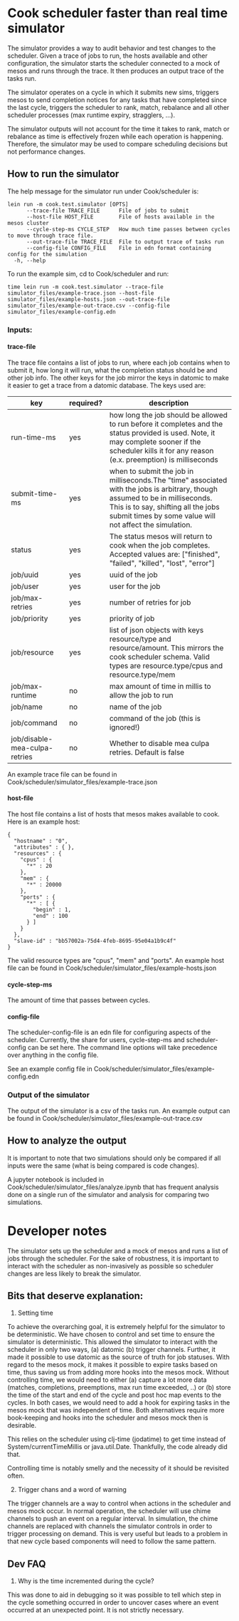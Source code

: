 # Cook scheduler faster than real time simulator

The simulator provides a way to audit behavior and test changes to the scheduler.
Given a trace of jobs to run, the hosts available and other configuration, the simulator starts the scheduler connected to a mock of mesos and runs through the trace.
It then produces an output trace of the tasks run.

The simulator operates on a cycle in which it submits new sims, triggers mesos to send completion notices for any tasks that have completed since the last cycle, triggers the scheduler to rank, match, rebalance and all other scheduler processes (max runtime expiry, stragglers, ...). 

The simulator outputs will not account for the time it takes to rank, match or rebalance as time is effectively frozen while each operation is happening. Therefore, the simulator may be used to compare scheduling decisions but not performance changes.

## How to run the simulator

The help message for the simulator run under Cook/scheduler is:

```
lein run -m cook.test.simulator [OPTS]
      --trace-file TRACE_FILE      File of jobs to submit
      --host-file HOST_FILE        File of hosts available in the mesos cluster
      --cycle-step-ms CYCLE_STEP   How much time passes between cycles to move through trace file.
      --out-trace-file TRACE_FILE  File to output trace of tasks run
      --config-file CONFIG_FILE    File in edn format containing config for the simulation
  -h, --help
```

To run the example sim, cd to Cook/scheduler and run:

```
time lein run -m cook.test.simulator --trace-file simulator_files/example-trace.json --host-file simulator_files/example-hosts.json --out-trace-file simulator_files/example-out-trace.csv --config-file simulator_files/example-config.edn
```

### Inputs:

#### trace-file

The trace file contains a list of jobs to run, where each job contains when to submit it, how long it will run, what the completion status should be and other job info.
The other keys for the job mirror the keys in datomic to make it easier to get a trace from a datomic database. The keys used are:

| key | required?  | description  |
|---|---|---|
| run-time-ms  | yes  | how long the job should be allowed to run before it completes and the status provided is used. Note, it may complete sooner if the scheduler kills it for any reason (e.x. preemption) is milliseconds |
| submit-time-ms   | yes  | when to submit the job in milliseconds.The "time" associated with the jobs is arbitrary, though assumed to be in milliseconds. This is to say, shifting all the jobs submit times by some value will not affect the simulation.  |
| status  | yes  | The status mesos will return to cook when the job completes. Accepted values are: ["finished", "failed", "killed", "lost", "error"] |
| job/uuid | yes | uuid of the job |
| job/user | yes | user for the job |
| job/max-retries | yes | number of retries for job |
| job/priority | yes | priority of job |
| job/resource | yes | list of json objects with keys resource/type and resource/amount. This mirrors the cook scheduler schema. Valid types are resource.type/cpus and resource.type/mem |
| job/max-runtime | no | max amount of time in millis to allow the job to run |
| job/name | no | name of the job |
| job/command | no | command of the job (this is ignored!) |
| job/disable-mea-culpa-retries | no | Whether to disable mea culpa retries. Default is false |

An example trace file can be found in Cook/scheduler/simulator_files/example-trace.json

#### host-file

The host file contains a list of hosts that mesos makes available to cook. Here is an example host:

```
{
  "hostname" : "0",
  "attributes" : { },
  "resources" : {
    "cpus" : {
      "*" : 20
    },
    "mem" : {
      "*" : 20000
    },
    "ports" : {
      "*" : [ {
        "begin" : 1,
        "end" : 100
      } ]
    }
  },
  "slave-id" : "bb57002a-75d4-4feb-8695-95e04a1b9c4f"
}
```

The valid resource types are "cpus", "mem" and "ports". An example host file can be found in Cook/scheduler/simulator_files/example-hosts.json

#### cycle-step-ms

The amount of time that passes between cycles.
 
#### config-file

The scheduler-config-file is an edn file for configuring aspects of the scheduler. Currently, the share for users, cycle-step-ms and scheduler-config can be set here. The command line options will take precedence over anything in the config file. 

See an example config file in Cook/scheduler/simulator_files/example-config.edn


### Output of the simulator

The output of the simulator is a csv of the tasks run. An example output can be found in Cook/scheduler/simulator_files/example-out-trace.csv


## How to analyze the output

It is important to note that two simulations should only be compared if all inputs were the same (what is being compared is code changes). 

A jupyter notebook is included in Cook/scheduler/simulator_files/analyze.ipynb that has frequent analysis done on a single run of the simulator and analysis for comparing two simulations.


# Developer notes

The simulator sets up the scheduler and a mock of mesos and runs a list of jobs through the scheduler.
For the sake of robustness, it is important to interact with the scheduler as non-invasively as possible so scheduler changes are less likely to break the simulator.

## Bits that deserve explanation:

1. Setting time

To achieve the overarching goal, it is extremely helpful for the simulator to be deterministic.
We have chosen to control and set time to ensure the simulator is deterministic.
This allowed the simulator to interact with the scheduler in only two ways, (a) datomic (b) trigger channels.
Further, it made it possible to use datomic as the source of truth for job statuses.
With regard to the mesos mock, it makes it possible to expire tasks based on time, thus saving us from adding more hooks into the mesos mock.
Without controlling time, we would need to either (a) capture a lot more data (matches, completions, preemptions, max run time exceeded, ..) or (b) store the time of the start and end of the cycle and post hoc map events to the cycles.
In both cases, we would need to add a hook for expiring tasks in the mesos mock that was independent of time.
Both alternatives require more book-keeping and hooks into the scheduler and mesos mock then is desirable.

This relies on the scheduler using clj-time (jodatime) to get time instead of System/currentTimeMillis or java.util.Date.
Thankfully, the code already did that.

Controlling time is notably smelly and the necessity of it should be revisited often.

2. Trigger chans and a word of warning

The trigger channels are a way to control when actions in the scheduler and mesos mock occur.
In normal operation, the scheduler will use chime channels to push an event on a regular interval.
In simulation, the chime channels are replaced with channels the simulator controls in order to trigger processing on demand.
This is very useful but leads to a problem in that new cycle based components will need to follow the same pattern.


## Dev FAQ

1. Why is the time incremented during the cycle?

This was done to aid in debugging so it was possible to tell which step in the cycle something occurred in order to uncover cases where an event occurred at an unexpected point. It is not strictly necessary.
